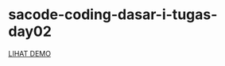 # sacode-coding-dasar-i-tugas-day02

[LIHAT DEMO](https://ikouropmabin.github.io/sacode-coding-dasar-i-tugas-day02/)
